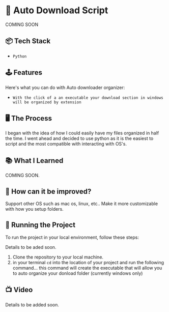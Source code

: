 # 🤖 Auto Download Script

COMING SOON

## 📦 Tech Stack

- `Python`

## 🕹️ Features

Here's what you can do with Auto downloader organizer:
 
- `With the click of a an executable your download section in windows will be organized by extension`

## 🖥️ The Process

I began with the idea of how I could easily have my files organized in half the time. I went ahead and decided to
use python as it is the easiest to script and the most compatible with interacting with OS's. 

## 📚 What I Learned

COMING SOON.


## 🧠 How can it be improved?

Support other OS such as mac os, linux, etc..
Make it more customizable with how you setup folders.

## 👟 Running the Project

To run the project in your local environment, follow these steps:

Details to be aded soon.

1. Clone the repository to your local machine.
2. in your terminal `cd` into the location of your project and run the following command... 
   this command will create the executable that will allow you to auto organize your donload folder 
   (currently windows only)

## 📺 Video

Details to be added soon.

